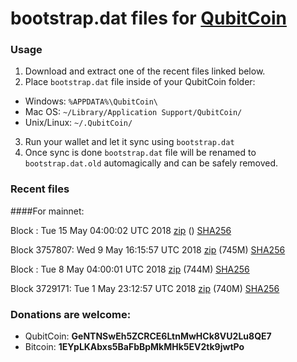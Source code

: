 # bootstrap.dat files for [QubitCoin](https://qubitcoin.cc/)

### Usage

1. Download and extract one of the recent files linked below.
2. Place `bootstrap.dat` file inside of your QubitCoin folder:
 - Windows: `%APPDATA%\QubitCoin\`
 - Mac OS: `~/Library/Application Support/QubitCoin/`
 - Unix/Linux: `~/.QubitCoin/`
3. Run your wallet and let it sync using `bootstrap.dat`
4. Once sync is done `bootstrap.dat` file will be renamed to `bootstrap.dat.old` automagically and can be safely removed.

### Recent files

####For mainnet:

Block : Tue 15 May 04:00:02 UTC 2018 [zip]() () [SHA256](https://transfer.sh/OaYWy/sha256.txt)

Block 3757807: Wed  9 May 16:15:57 UTC 2018 [zip](https://transfer.sh/uH44Y/bootstrap.dat.20180509.zip) (745M) [SHA256](https://transfer.sh/8LOLi/sha256.txt)

Block : Tue  8 May 04:00:01 UTC 2018 [zip](https://transfer.sh/Sm9oP/bootstrap.dat.20180508.zip) (744M) [SHA256](https://transfer.sh/fKeu8/sha256.txt)

Block 3729171: Tue  1 May 23:12:57 UTC 2018 [zip](https://transfer.sh/c0iWW/bootstrap.dat.20180501.zip) (740M) [SHA256](https://transfer.sh/TEDcj/sha256.txt)

### Donations are welcome:

- QubitCoin: **GeNTNSwEh5ZCRCE6LtnMwHCk8VU2Lu8QE7**
- Bitcoin: **1EYpLKAbxs5BaFbBpMkMHk5EV2tk9jwtPo**
